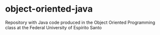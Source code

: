 # object-oriented-java
 Repository with Java code produced in the Object Oriented Programming class at the Federal University of Espírito Santo
